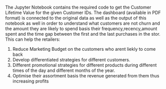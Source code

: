 The Jupyter Notebook contains the required code to get the Customer Lifetime Value for the given Customer IDs.
The dashboard (available in PDF format) is connected to the original data as well as the output of this notebook as well in order to understand what customers are not churn and the amount they are likely to spend basis their frequency,recency,amount spent and the time gap between the first and the last purchases in the stor.
This can help the retailers:
1) Reduce Marketing Budget on the customers who arent liekly to come back
2) Develop differentiated strategies for different customers.
3) Different promotional strategies for different products during different times of the day and different months of the year.
4) Optimise their assortment basis the revenue generated from them thus increasing profits
